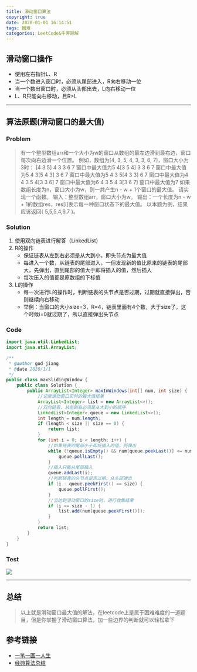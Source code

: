 ```yaml
---
title: 滑动窗口算法
copyright: true
date: 2020-01-01 16:14:51
tags: 困难
categories: LeetCode&牛客题解
---
```




## 滑动窗口操作

- 使用左右指针L、R
- 当一个数进入窗口时，必须从尾部进入，R向右移动一位
- 当一个数出窗口时，必须从头部出去，L向右移动一位
- L、R只能向右移动，且R>L

------

<!--more-->

## 算法原题(滑动窗口的最大值)

### Problem

> 有一个整型数组arr和一个大小为w的窗口从数组的最左边滑到最右边，窗口每次向右边滑一个位置。
> 例如，数组为[4, 3, 5, 4, 3, 3, 6, 7]，窗口大小为3时：
> [4 3 5] 4 3 3 6 7 窗口中最大值为5
> 4[3 5 4] 3 3 6 7 窗口中最大值为5
> 4 3[5 4 3] 3 6 7 窗口中最大值为5
> 4 3 5[4 3 3] 6 7 窗口中最大值为4
> 4 3 5 4[3 3 6] 7 窗口中最大值为6
> 4 3 5 4 3[3 6 7] 窗口中最大值为7
> 如果数组长度为n，窗口大小为w，则一共产生n - w + 1个窗口的最大值。
> 请实现一个函数。
> 输入：整型数组arr，窗口大小为w。
> 输出：一个长度为n - w + 1的数组res，res[i]表示每一种窗口状态下的最大值。
> 以本题为例，结果应该返回{ 5,5,5,4,6,7 }。

### Solution

1. 使用双向链表进行解答（LinkedList）
2. R的操作
   - 保证链表从左到右必须是从大到小，即头节点为最大值
   - 每进入一个数，从链表的尾部进入，一但发现新的值比原来的链表的尾部大，先弹出，直到尾部的值大于即将插入的值，然后插入
   - 每次压入的值都是原数组的下标值
3. L的操作
   - 每一次进行L的操作时，判断链表的头节点是否过期，过期就直接弹出，否则继续向右移动
   - 举例：当窗口的大小size=3，R=4，链表里面有4个数，大于size了，这个时候i=0就过期了，所以直接弹出头节点

### Code

```java
import java.util.LinkedList;
import java.util.ArrayList;

/**
 * @author god-jiang
 * @date 2020/1/1
 */
public class maxSlidingWindow {
    public class Solution {
        public ArrayList<Integer> maxInWindows(int[] num, int size) {
            //记录滑动窗口实时的最大值结果
            ArrayList<Integer> list = new ArrayList<>();
            //双向链表，从左到右必须是从大到小的顺序
            LinkedList<Integer> queue = new LinkedList<>();
            int length = num.length;
            if (length < size || size == 0) {
                return list;
            }
            for (int i = 0; i < length; i++) {
                //如果链表的尾部小于即将插入的值，则弹出
                while (!queue.isEmpty() && num[queue.peekLast()] <= num[i]) {
                    queue.pollLast();
                }
                //插入只能从尾部插入
                queue.addLast(i);
                //判断链表的头节点是否过期，从头部弹出
                if (i - queue.peekFirst() == size) {
                    queue.pollFirst();
                }
                //当达到滑动窗口的size时，进行收集结果
                if (i >= size - 1) {
                    list.add(num[queue.peekFirst()]);
                }
            }
            return list;
        }
    }
}

```

### Test

![](/images/滑动窗口最大值/1.jpg)

------



## 总结

> 以上就是滑动窗口最大值的解法，在leetcode上是属于困难难度的一道题目，但是你掌握了滑动窗口算法，加一些边界的判断就可以轻松拿下

## 参考链接

- [一笔一画一人生](https://www.cnblogs.com/zzw1024/p/11042635.html)
- [经典算法总结](https://blog.csdn.net/tangyuan_sibal/article/details/94486570)

